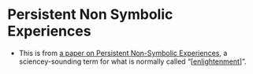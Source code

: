# Persistent Non Symbolic Experiences
- This is from [a paper on Persistent Non-Symbolic Experiences](http://www.nonsymbolic.org/PNSE-Article.pdf), a sciencey-sounding term for what is normally called “[[enlightenment]]”.

[//begin]: # "Autogenerated link references for markdown compatibility"
[enlightenment]: enlightenment "enlightenment"
[//end]: # "Autogenerated link references"